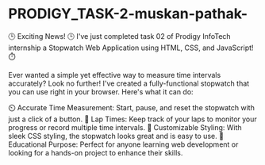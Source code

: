 # PRODIGY_TASK-2-muskan-pathak-
🕒 Exciting News! 🕒
I've just completed task 02 of Prodigy InfoTech internship a Stopwatch Web Application using HTML, CSS, and JavaScript! ⏱️

Ever wanted a simple yet effective way to measure time intervals accurately? Look no further! I've created a fully-functional stopwatch that you can use right in your browser. Here's what it can do:

⏲️ Accurate Time Measurement: Start, pause, and reset the stopwatch with just a click of a button.
🔄 Lap Times: Keep track of your laps to monitor your progress or record multiple time intervals.
🎨 Customizable Styling: With sleek CSS styling, the stopwatch looks great and is easy to use.
🚀 Educational Purpose: Perfect for anyone learning web development or looking for a hands-on project to enhance their skills.
